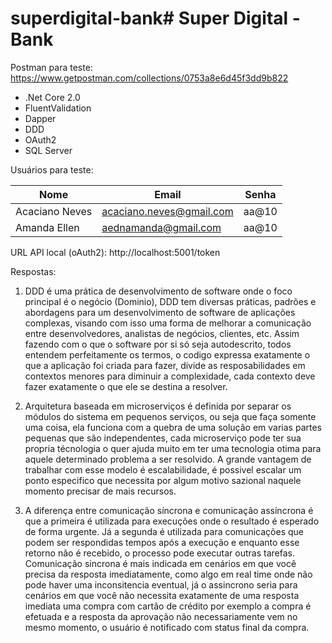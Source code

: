 # superdigital-bank# Super Digital - Bank

Postman para teste:
https://www.getpostman.com/collections/0753a8e6d45f3dd9b822

* .Net Core 2.0
* FluentValidation
* Dapper
* DDD
* OAuth2
* SQL Server

Usuários para teste:

|Nome| Email  | Senha |
|-| ------------- | ------------- |
|Acaciano Neves| acaciano.neves@gmail.com  | aa@10  |
|Amanda Ellen| aednamanda@gmail.com  | aa@10  |

URL API local (oAuth2): http://localhost:5001/token

Respostas:

1. DDD é uma prática de desenvolvimento de software onde o foco principal é o negócio (Dominio), DDD tem diversas práticas, padrões e abordagens para um desenvolvimento de software de aplicações complexas, visando com isso uma forma de melhorar a comunicação entre desenvolvedores, analistas de negócios, clientes, etc. Assim fazendo com o que o software por si só seja autodescrito, todos entendem perfeitamente os termos, o codigo expressa exatamente o que a aplicação foi criada para fazer, divide as resposabilidades em contextos menores para diminuir a complexidade, cada contexto deve fazer exatamente o que ele se destina a resolver.

2. Arquitetura baseada em microserviços é definida por separar os módulos do sistema em pequenos serviços, ou seja que faça somente uma coisa, ela funciona com a quebra de uma solução em varias partes pequenas que são independentes, cada microserviço pode ter sua propria técnologia o quer ajuda muito em ter uma tecnologia otima para aquele determinado problema a ser resolvido. A grande vantagem de trabalhar com esse modelo é escalabilidade, é possivel escalar um ponto especifico que necessita por algum motivo sazional naquele momento precisar de mais recursos.

3. A diferença entre comunicação síncrona e comunicação assíncrona é que a primeira é utilizada para execuções onde o resultado é esperado de forma urgente. Já a segunda é utilizada para comunicações que podem ser respondidas tempos após a execução e enquanto esse retorno não é recebido, o processo pode executar outras tarefas.
Comunicação sincrona é mais indicada em cenários em que você precisa da resposta imediatamente, como algo em real time onde não pode haver uma inconsitencia eventual, já o assincrono seria para cenários em que você não necessita exatamente de uma resposta imediata uma compra com cartão de crédito por exemplo a compra é efetuada e a resposta da aprovação não necessariamente vem no mesmo momento, o usuário é notificado com status final da compra.

